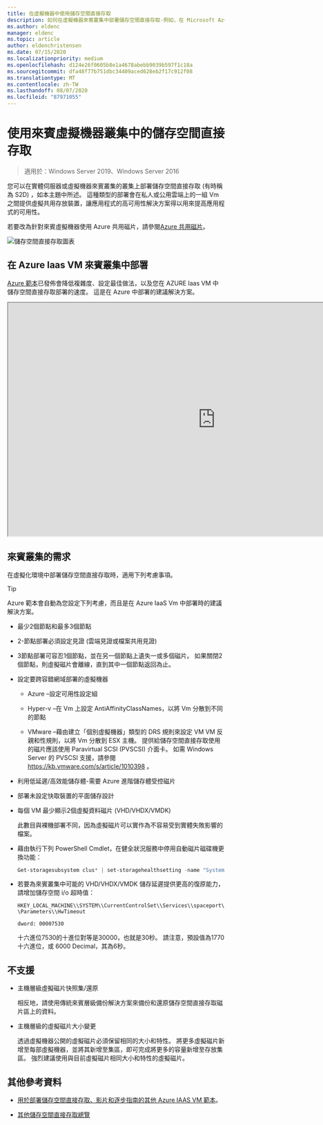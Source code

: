 ```yaml
---
title: 在虛擬機器中使用儲存空間直接存取
description: 如何在虛擬機器來賓叢集中部署儲存空間直接存取-例如，在 Microsoft Azure 中。
ms.author: eldenc
manager: eldenc
ms.topic: article
author: eldenchristensen
ms.date: 07/15/2020
ms.localizationpriority: medium
ms.openlocfilehash: d124e26f0605b8e1a4678abebb9039b597f1c18a
ms.sourcegitcommit: dfa48f77b751dbc34409aced628eb2f17c912f08
ms.translationtype: MT
ms.contentlocale: zh-TW
ms.lasthandoff: 08/07/2020
ms.locfileid: "87971055"
---
```

# <a name="using-storage-spaces-direct-in-guest-virtual-machine-clusters"></a>使用來賓虛擬機器叢集中的儲存空間直接存取

> 適用於：Windows Server 2019、Windows Server 2016

您可以在實體伺服器或虛擬機器來賓叢集的叢集上部署儲存空間直接存取 (有時稱為 S2D) ，如本主題中所述。 這種類型的部署會在私人或公用雲端上的一組 Vm 之間提供虛擬共用存放裝置，讓應用程式的高可用性解決方案得以用來提高應用程式的可用性。

若要改為針對來賓虛擬機器使用 Azure 共用磁片，請參閱[Azure 共用磁片](/azure/virtual-machines/windows/disks-shared)。

![儲存空間直接存取圖表](media/storage-spaces-direct-in-vm/storage-spaces-direct-in-vm.png)

## <a name="deploying-in-azure-iaas-vm-guest-clusters"></a>在 Azure Iaas VM 來賓叢集中部署

[Azure 範本](https://github.com/robotechredmond/301-storage-spaces-direct-md)已發佈會降低複雜度、設定最佳做法，以及您在 AZURE Iaas VM 中儲存空間直接存取部署的速度。 這是在 Azure 中部署的建議解決方案。

<iframe src="https://channel9.msdn.com/Series/Microsoft-Hybrid-Cloud-Best-Practices-for-IT-Pros/Step-by-Step-Deploy-Windows-Server-2016-Storage-Spaces-Direct-S2D-Cluster-in-Microsoft-Azure/player" width="960" height="540" allowfullscreen></iframe>

## <a name="requirements-for-guest-clusters"></a>來賓叢集的需求

在虛擬化環境中部署儲存空間直接存取時，適用下列考慮事項。

> [!TIP]
> Azure 範本會自動為您設定下列考慮，而且是在 Azure IaaS Vm 中部署時的建議解決方案。

- 最少2個節點和最多3個節點

- 2-節點部署必須設定見證 (雲端見證或檔案共用見證) 

- 3節點部署可容忍1個節點，並在另一個節點上遺失一或多個磁片。  如果關閉2個節點，則虛擬磁片會離線，直到其中一個節點返回為止。

- 設定要跨容錯網域部署的虛擬機器

    - Azure –設定可用性設定組

    - Hyper-v –在 Vm 上設定 AntiAffinityClassNames，以將 Vm 分散到不同的節點

    - VMware –藉由建立「個別虛擬機器」類型的 DRS 規則來設定 VM VM 反親和性規則，以將 Vm 分散到 ESX 主機。 提供給儲存空間直接存取使用的磁片應該使用 Paravirtual SCSI (PVSCSI) 介面卡。 如需 Windows Server 的 PVSCSI 支援，請參閱 https://kb.vmware.com/s/article/1010398 。

- 利用低延遲/高效能儲存體-需要 Azure 進階儲存體受控磁片

- 部署未設定快取裝置的平面儲存設計

- 每個 VM 最少顯示2個虛擬資料磁片 (VHD/VHDX/VMDK) 

    此數目與裸機部署不同，因為虛擬磁片可以實作為不容易受到實體失敗影響的檔案。

- 藉由執行下列 PowerShell Cmdlet，在健全狀況服務中停用自動磁片磁碟機更換功能：

    ```powershell
    Get-storagesubsystem clus* | set-storagehealthsetting -name "System.Storage.PhysicalDisk.AutoReplace.Enabled" -value "False"
    ```

- 若要為來賓叢集中可能的 VHD/VHDX/VMDK 儲存延遲提供更高的復原能力，請增加儲存空間 i/o 超時值：

    `HKEY_LOCAL_MACHINE\\SYSTEM\\CurrentControlSet\\Services\\spaceport\\Parameters\\HwTimeout`

    `dword: 00007530`

    十六進位7530的十進位對等是30000，也就是30秒。 請注意，預設值為1770十六進位，或 6000 Decimal，其為6秒。

## <a name="not-supported"></a>不支援

- 主機層級虛擬磁片快照集/還原

    相反地，請使用傳統來賓層級備份解決方案來備份和還原儲存空間直接存取磁片區上的資料。

- 主機層級的虛擬磁片大小變更

    透過虛擬機器公開的虛擬磁片必須保留相同的大小和特性。 將更多虛擬磁片新增至每部虛擬機器，並將其新增至集區，即可完成將更多的容量新增至存放集區。 強烈建議使用與目前虛擬磁片相同大小和特性的虛擬磁片。

## <a name="additional-references"></a>其他參考資料

- [用於部署儲存空間直接存取、影片和逐步指南的其他 Azure IAAS VM 範本](https://techcommunity.microsoft.com/t5/Failover-Clustering/Deploying-IaaS-VM-Guest-Clusters-in-Microsoft-Azure/ba-p/372126)。

- [其他儲存空間直接存取總覽](./storage-spaces-direct-overview.md)
